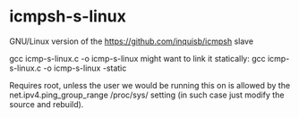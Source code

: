 # icmpsh-s-linux
GNU/Linux version of the https://github.com/inquisb/icmpsh slave

gcc icmp-s-linux.c -o icmp-s-linux 
might want to link it statically:
gcc icmp-s-linux.c -o icmp-s-linux -static

Requires root, unless the user we would be running this on is allowed by the net.ipv4.ping_group_range /proc/sys/ setting (in such case just modify the source and rebuild).
